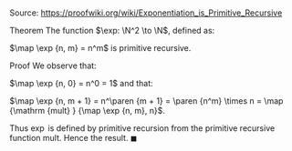 # 

Source: https://proofwiki.org/wiki/Exponentiation_is_Primitive_Recursive

Theorem
The function $\exp: \N^2 \to \N$, defined as:

$\map \exp {n, m} = n^m$
is primitive recursive‎.


Proof
We observe that:

$\map \exp {n, 0} = n^0 = 1$
and that:

$\map \exp {n, m + 1} = n^\paren {m + 1} = \paren {n^m} \times n = \map {\mathrm {mult} } {\map \exp {n, m}, n}$.

Thus $\exp$ is defined by primitive recursion from the primitive recursive function ‎$\mathrm {mult}$.
Hence the result.
$\blacksquare$





